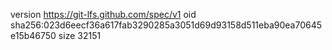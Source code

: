 version https://git-lfs.github.com/spec/v1
oid sha256:023d6eecf36a617fab3290285a3051d69d93158d511eba90ea70645e15b46750
size 32151
